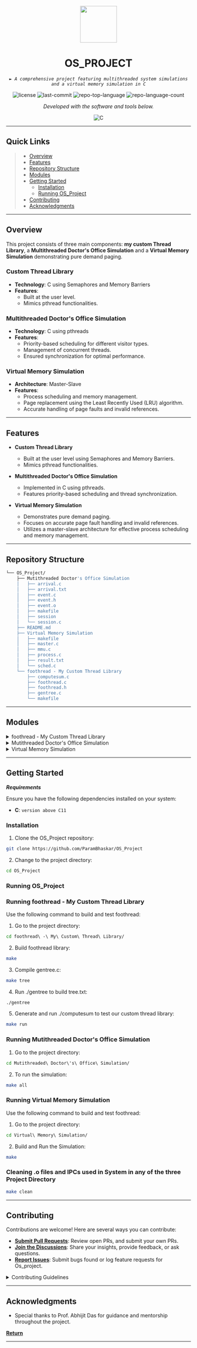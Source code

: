 <p align="center">
  <img src="https://cdn-icons-png.flaticon.com/512/6295/6295417.png" width="100" />
</p>
<p align="center">
    <h1 align="center">OS_PROJECT</h1>
</p>
<p align="center">
    <em><code>► A comprehensive project featuring multithreaded system simulations and a virtual memory simulation in C</code></em>
</p>
<p align="center">
	<img src="https://img.shields.io/github/license/ParamBhaskar/OS_Project?style=flat&color=0080ff" alt="license">
	<img src="https://img.shields.io/github/last-commit/ParamBhaskar/OS_Project?style=flat&logo=git&logoColor=white&color=0080ff" alt="last-commit">
	<img src="https://img.shields.io/github/languages/top/ParamBhaskar/OS_Project?style=flat&color=0080ff" alt="repo-top-language">
	<img src="https://img.shields.io/github/languages/count/ParamBhaskar/OS_Project?style=flat&color=0080ff" alt="repo-language-count">
<p>
<p align="center">
		<em>Developed with the software and tools below.</em>
</p>
<p align="center">
	<img src="https://img.shields.io/badge/C-A8B9CC.svg?style=flat&logo=C&logoColor=black" alt="C">
</p>
<hr>

##  Quick Links

> - [Overview](#overview)
> - [Features](#features)
> - [Repository Structure](#repository-structure)
> - [Modules](#modules)
> - [Getting Started](#getting-started)
>   - [Installation](#installation)
>   - [Running OS_Project](#running-os_project)
> - [Contributing](#contributing)
> - [Acknowledgments](#acknowledgments)

---

##  Overview

This project consists of three main components: **my custom Thread Library**, a **Multithreaded Doctor's Office Simulation** and a **Virtual Memory Simulation** demonstrating pure demand paging.

### Custom Thread Library
- **Technology**: C using Semaphores and Memory Barriers
- **Features**:
  - Built at the user level.
  - Mimics pthread functionalities.

### Multithreaded Doctor's Office Simulation
- **Technology**: C using pthreads
- **Features**:
  - Priority-based scheduling for different visitor types.
  - Management of concurrent threads.
  - Ensured synchronization for optimal performance.

### Virtual Memory Simulation
- **Architecture**: Master-Slave
- **Features**:
  - Process scheduling and memory management.
  - Page replacement using the Least Recently Used (LRU) algorithm.
  - Accurate handling of page faults and invalid references.

---

##  Features

- **Custom Thread Library**
  - Built at the user level using Semaphores and Memory Barriers.
  - Mimics pthread functionalities.

- **Multithreaded Doctor's Office Simulation**
  - Implemented in C using pthreads.
  - Features priority-based scheduling and thread synchronization.

- **Virtual Memory Simulation**
  - Demonstrates pure demand paging.
  - Focuses on accurate page fault handling and invalid references.
  - Utilizes a master-slave architecture for effective process scheduling and memory management.


---

##  Repository Structure

```sh
└── OS_Project/
    ├── Mutithreaded Doctor's Office Simulation
    │   ├── arrival.c
    │   ├── arrival.txt
    │   ├── event.c
    │   ├── event.h
    │   ├── event.o
    │   ├── makefile
    │   ├── session
    │   └── session.c
    ├── README.md
    ├── Virtual Memory Simulation
    │   ├── makefile
    │   ├── master.c
    │   ├── mmu.c
    │   ├── process.c
    │   ├── result.txt
    │   └── sched.c
    └── foothread - My Custom Thread Library
        ├── computesum.c
        ├── foothread.c
        ├── foothread.h
        ├── gentree.c
        └── makefile
```

---

##  Modules

<details closed><summary>foothread - My Custom Thread Library</summary>

| File                                                                                                                     | Summary                         |
| ---                                                                                                                      | ---                             |
| [foothread.c](https://github.com/ParamBhaskar/OS_Project/blob/master/foothread - My Custom Thread Library/foothread.c)   | <code>► Contains the implementation of the custom thread library.</code> |
| [computesum.c](https://github.com/ParamBhaskar/OS_Project/blob/master/foothread - My Custom Thread Library/computesum.c) | <code>► Example program to compute tree sum using custom threads.</code> |
| [makefile](https://github.com/ParamBhaskar/OS_Project/blob/master/foothread - My Custom Thread Library/makefile)         | <code>► Example program to compute sum using custom threads.</code> |
| [gentree.c](https://github.com/ParamBhaskar/OS_Project/blob/master/foothread - My Custom Thread Library/gentree.c)       | <code>► Generates a tree structure for testing the thread library.</code> |
| [foothread.h](https://github.com/ParamBhaskar/OS_Project/blob/master/foothread - My Custom Thread Library/foothread.h)   | <code>► Header file for the custom thread library.</code> |

</details>

<details closed><summary>Mutithreaded Doctor's Office Simulation</summary>

| File                                                                                                                      | Summary                         |
| ---                                                                                                                       | ---                             |
| [event.h](https://github.com/ParamBhaskar/OS_Project/blob/master/Mutithreaded Doctor's Office Simulation/event.h)         | <code>► Header file for event handling.</code> |
| [session.c](https://github.com/ParamBhaskar/OS_Project/blob/master/Mutithreaded Doctor's Office Simulation/session.c)     | <code>► Manages session activities.</code> |
| [event.c](https://github.com/ParamBhaskar/OS_Project/blob/master/Mutithreaded Doctor's Office Simulation/event.c)         | <code>► Implements event handling functions.</code> |
| [arrival.txt](https://github.com/ParamBhaskar/OS_Project/blob/master/Mutithreaded Doctor's Office Simulation/arrival.txt) | <code>► Sample arrival data for simulation.</code> |
| [arrival.c](https://github.com/ParamBhaskar/OS_Project/blob/master/Mutithreaded Doctor's Office Simulation/arrival.c)     | <code>► Manages visitor arrivals.</code> |
| [makefile](https://github.com/ParamBhaskar/OS_Project/blob/master/Mutithreaded Doctor's Office Simulation/makefile)       | <code>► Makefile to build the simulation.</code> |

</details>

<details closed><summary>Virtual Memory Simulation</summary>

| File                                                                                                      | Summary                         |
| ---                                                                                                       | ---                             |
| [mmu.c](https://github.com/ParamBhaskar/OS_Project/blob/master/Virtual Memory Simulation/mmu.c)           | <code>► Manages memory unit operations.</code> |
| [sched.c](https://github.com/ParamBhaskar/OS_Project/blob/master/Virtual Memory Simulation/sched.c)       | <code>► Handles process scheduling tasks.</code> |
| [result.txt](https://github.com/ParamBhaskar/OS_Project/blob/master/Virtual Memory Simulation/result.txt) | <code>► Contains the simulation results.</code> |
| [process.c](https://github.com/ParamBhaskar/OS_Project/blob/master/Virtual Memory Simulation/process.c)   | <code>► Implements process behaviors.</code> |
| [master.c](https://github.com/ParamBhaskar/OS_Project/blob/master/Virtual Memory Simulation/master.c)     | <code>► Coordinates the master-slave architecture.</code> |
| [makefile](https://github.com/ParamBhaskar/OS_Project/blob/master/Virtual Memory Simulation/makefile)     | <code>► Makefile to build the virtual memory simulation.</code> |

</details>

---

##  Getting Started

***Requirements***

Ensure you have the following dependencies installed on your system:

* **C**: `version above C11`

###  Installation

1. Clone the OS_Project repository:

```sh
git clone https://github.com/ParamBhaskar/OS_Project
```

2. Change to the project directory:

```sh
cd OS_Project
```
###  Running OS_Project

###  Running foothread - My Custom Thread Library

Use the following command to build and test foothread:

1. Go to the project directory:

```sh
cd foothread\ -\ My\ Custom\ Thread\ Library/
```

2. Build foothread library:

```sh
make
```

3. Compile gentree.c:
```sh
make tree
```
4. Run ./gentree to build tree.txt:
```sh
./gentree
```
5. Generate and run ./computesum to test our custom thread library:
```sh
make run
```

###  Running Mutithreaded Doctor's Office Simulation

1. Go to the project directory:

```sh
cd Mutithreaded\ Doctor\'s\ Office\ Simulation/
```

2. To run the simulation:

```sh
make all
```

###  Running Virtual Memory Simulation

Use the following command to build and test foothread:

1. Go to the project directory:

```sh
cd Virtual\ Memory\ Simulation/
```

2. Build and Run the Simulation:

```sh
make
```

###  Cleaning .o files and IPCs used in System in any of the three Project Directory

```sh
make clean
```

---

##  Contributing

Contributions are welcome! Here are several ways you can contribute:

- **[Submit Pull Requests](https://github.com/ParamBhaskar/OS_Project/blob/main/CONTRIBUTING.md)**: Review open PRs, and submit your own PRs.
- **[Join the Discussions](https://github.com/ParamBhaskar/OS_Project/discussions)**: Share your insights, provide feedback, or ask questions.
- **[Report Issues](https://github.com/ParamBhaskar/OS_Project/issues)**: Submit bugs found or log feature requests for Os_project.

<details closed>
    <summary>Contributing Guidelines</summary>

1. **Fork the Repository**: Start by forking the project repository to your GitHub account.
2. **Clone Locally**: Clone the forked repository to your local machine using a Git client.
   ```sh
   git clone https://github.com/ParamBhaskar/OS_Project
   ```
3. **Create a New Branch**: Always work on a new branch, giving it a descriptive name.
   ```sh
   git checkout -b new-feature-x
   ```
4. **Make Your Changes**: Develop and test your changes locally.
5. **Commit Your Changes**: Commit with a clear message describing your updates.
   ```sh
   git commit -m 'Implemented new feature x.'
   ```
6. **Push to GitHub**: Push the changes to your forked repository.
   ```sh
   git push origin new-feature-x
   ```
7. **Submit a Pull Request**: Create a PR against the original project repository. Clearly describe the changes and their motivations.

Once your PR is reviewed and approved, it will be merged into the main branch.

</details>

---


##  Acknowledgments

- Special thanks to Prof. Abhijit Das for guidance and mentorship throughout the project.


[**Return**](#quick-links)

---
